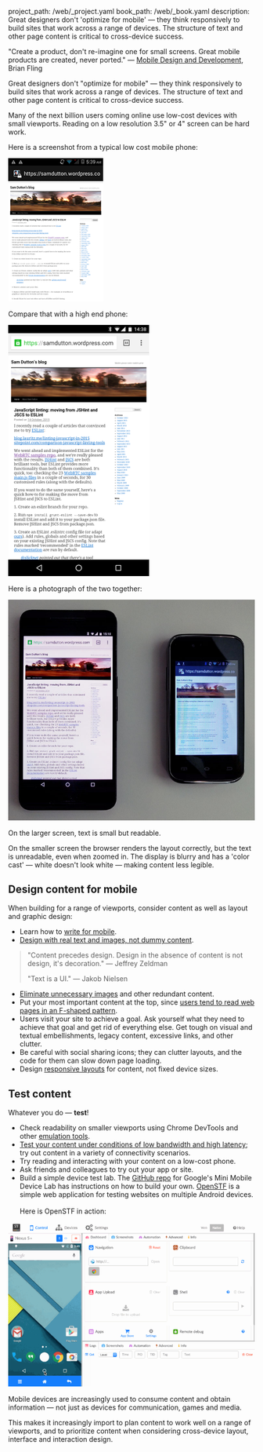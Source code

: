 project_path: /web/_project.yaml
book_path: /web/_book.yaml
description: Great designers don't 'optimize for mobile' — they think responsively to build sites that work across a range of devices. The structure of text and other page content is critical to cross-device success.

<p class="intro">"Create a product, don't re-imagine one for small screens. Great mobile products are created, never ported."
— <a href="https://goo.gl/KBAXj0">Mobile Design and Development</a>, Brian Fling</p>



Great designers don't "optimize for mobile" — they think responsively to build sites that work across a range of devices. The structure of text and other page content is critical to cross-device success.

Many of the next billion users coming online use low-cost devices with small viewports. Reading on a low resolution 3.5" or 4" screen can be hard work.

Here is a screenshot from a typical low cost mobile phone:

![image](images/screenshot-low-cost.png)

Compare that with a high end phone:

![image](images/screenshot-high-end.png)

Here is a photograph of the two together:

![Photo comparing display of blog post on high end and low-cost smartphones](images/devices-photo.jpg)

On the larger screen, text is small but readable.

On the smaller screen the browser renders the layout correctly, but the text is unreadable, even when zoomed in. The display is blurry and has a 'color cast' — white doesn't look white — making content less legible.

## Design content for mobile

When building for a range of viewports, consider content as well as layout and graphic design:

* Learn how to [write for mobile](write.html).
* [Design with real text and images, not dummy content](http://uxmyths.com/post/718187422/myth-you-dont-need-the-content-to-design-a-website).

> "Content precedes design. Design in the absence of content is not design, it's decoration."
> — Jeffrey Zeldman
>
> "Text is a UI."
> — Jakob Nielsen

* [Eliminate unnecessary images](redundant.html) and other redundant content.
* Put your most important content at the top, since [users tend to read web pages in an F-shaped pattern](https://www.nngroup.com/articles/f-shaped-pattern-reading-web-content/).
* Users visit your site to achieve a goal. Ask yourself what they need to achieve that goal and get rid of everything else. Get tough on visual and textual embellishments, legacy content, excessive links, and other clutter.
* Be careful with social sharing icons; they can clutter layouts, and the code for them can slow down page loading.
* Design [responsive layouts](/web/fundamentals/design-and-ui/responsive/?hl=en) for content, not fixed device sizes.

## Test content

Whatever you do — **test**!

* Check readability on smaller viewports using Chrome DevTools and other [emulation tools](/web/fundamentals/performance/poor-connectivity/testing).
* [Test your content under conditions of low bandwidth and high latency](/web/fundamentals/performance/poor-connectivity/testing); try out content in a variety of connectivity scenarios.
* Try reading and interacting with your content on a low-cost phone.
* Ask friends and colleagues to try out your app or site.
* Build a simple device test lab. The [GitHub repo](https://github.com/GoogleChrome/MiniMobileDeviceLab) for Google's Mini Mobile Device Lab has instructions on how to build your own. [OpenSTF](https://github.com/openstf/stf) is a simple web application for testing websites on multiple Android devices.<br><br>Here is OpenSTF in action:

[![OpenSTF interface](images/stf.png)](https://github.com/openstf/stf)

Mobile devices are increasingly used to consume content and obtain information — not just as devices for communication, games and media.

This makes it increasingly import to plan content to work well on a range of viewports, and to prioritize content when considering cross-device layout, interface and interaction design.

